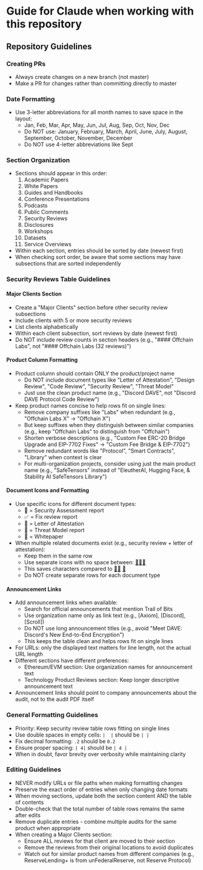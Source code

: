 # Guide for Claude when working with this repository

## Repository Guidelines

### Creating PRs
- Always create changes on a new branch (not master)
- Make a PR for changes rather than committing directly to master

### Date Formatting
- Use 3-letter abbreviations for all month names to save space in the layout:
  - Jan, Feb, Mar, Apr, May, Jun, Jul, Aug, Sep, Oct, Nov, Dec
  - Do NOT use: January, February, March, April, June, July, August, September, October, November, December
  - Do NOT use 4-letter abbreviations like Sept

### Section Organization
- Sections should appear in this order:
  1. Academic Papers
  2. White Papers
  3. Guides and Handbooks
  4. Conference Presentations
  5. Podcasts
  6. Public Comments
  7. Security Reviews
  8. Disclosures
  9. Workshops
  10. Datasets
  11. Service Overviews
- Within each section, entries should be sorted by date (newest first)
- When checking sort order, be aware that some sections may have subsections that are sorted independently

### Security Reviews Table Guidelines

#### Major Clients Section
- Create a "Major Clients" section before other security review subsections
- Include clients with 5 or more security reviews
- List clients alphabetically
- Within each client subsection, sort reviews by date (newest first)
- Do NOT include review counts in section headers (e.g., "#### Offchain Labs", not "#### Offchain Labs (32 reviews)")

#### Product Column Formatting
- Product column should contain ONLY the product/project name
  - Do NOT include document types like "Letter of Attestation", "Design Review", "Code Review", "Security Review", "Threat Model"
  - Just use the clean product name (e.g., "Discord DAVE", not "Discord DAVE Protocol Code Review")
- Keep product names concise to help rows fit on single lines:
  - Remove company suffixes like "Labs" when redundant (e.g., "Offchain Labs X" → "Offchain X")
  - But keep suffixes when they distinguish between similar companies (e.g., keep "Offchain Labs" to distinguish from "Offchain")
  - Shorten verbose descriptions (e.g., "Custom Fee ERC-20 Bridge Upgrade and EIP-7702 Fixes" → "Custom Fee Bridge & EIP-7702")
  - Remove redundant words like "Protocol", "Smart Contracts", "Library" when context is clear
  - For multi-organization projects, consider using just the main product name (e.g., "SafeTensors" instead of "EleutherAI, Hugging Face, & Stability AI SafeTensors Library")

#### Document Icons and Formatting
- Use specific icons for different document types:
  - 📄 = Security Assessment report
  - ✅ = Fix review report  
  - 🔖 = Letter of Attestation
  - 📛 = Threat Model report
  - 📰 = Whitepaper
- When multiple related documents exist (e.g., security review + letter of attestation):
  - Keep them in the same row
  - Use separate icons with no space between: [📄✅](review.pdf)[🔖](loa.pdf)
  - This saves characters compared to [📄✅](review.pdf) [📄](loa.pdf)
  - Do NOT create separate rows for each document type

#### Announcement Links
- Add announcement links when available:
  - Search for official announcements that mention Trail of Bits
  - Use organization name only as link text (e.g., [Axiom], [Discord], [Scroll])
  - Do NOT use long announcement titles (e.g., avoid "Meet DAVE: Discord's New End-to-End Encryption")
  - This keeps the table clean and helps rows fit on single lines
- For URLs: only the displayed text matters for line length, not the actual URL length
- Different sections have different preferences:
  - Ethereum/EVM section: Use organization names for announcement text
  - Technology Product Reviews section: Keep longer descriptive announcement text
- Announcement links should point to company announcements about the audit, not to the audit PDF itself

### General Formatting Guidelines
- Priority: Keep security review table rows fitting on single lines
- Use double spaces in empty cells: `|  |` should be `| |`
- Fix decimal formatting: `.2` should be `0.2`
- Ensure proper spacing: `| 4|` should be `| 4 |`
- When in doubt, favor brevity over verbosity while maintaining clarity

### Editing Guidelines
- NEVER modify URLs or file paths when making formatting changes
- Preserve the exact order of entries when only changing date formats
- When moving sections, update both the section content AND the table of contents
- Double-check that the total number of table rows remains the same after edits
- Remove duplicate entries - combine multiple audits for the same product when appropriate
- When creating a Major Clients section:
  - Ensure ALL reviews for that client are moved to their section
  - Remove the reviews from their original locations to avoid duplicates
  - Watch out for similar product names from different companies (e.g., ReserveLending+ is from unFederalReserve, not Reserve Protocol)